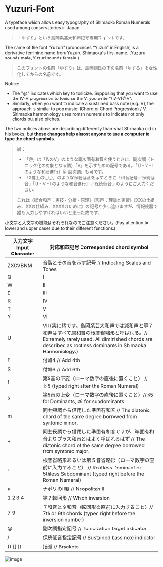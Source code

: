 # Yuzuri-Font

A typeface which allows easy typography of Shimaoka Roman Numerals used among conservatories in Japan.

> 「ゆずり」という島岡系芸大和声記号専用フォントです。

The name of the font "Yuzuri" (pronounces “Yuzuli” in English) is a derivative feminine name from Yuzuru Shimaoka's first name. (Yuzuru sounds male, Yuzuri sounds female.)

> このフォントの名前「ゆずり」は、島岡譲氏の下の名前「ゆずる」を女性化してからの名前です。

Notice:

* The "@" indicates which key to tonicize. Supposing that you want to use the IV-V progression to tonicize the V, you write "(IV-V)@V".
* Similarly, when you want to indicate a sustained bass note (e.g. V), the approach is similar to pop music: (Chord or Chord Progression) / V. Shimaoka harmoniology uses roman numerals to indicate not only chords but also pitches.

The two notices above are describing differently than what Shimaoka did in his books, but **these changes help almost anyone to use a computer to type the chord symbols**.

> 尚：
> 
> * 「＠」は「IVのV」のような副次固有和音を使うときに、副次調（トニック化の対象となる調）「V」を示すための記号である。「〔I - V - I のような和音進行〕＠ 副次調」も可です。
> * 「X度上の〇〇」のような保続低音を示すときに「和音記号／保続低音」「〔I - V - I のような和音進行〕／保続低音」のようにご入力ください。
> 
> これは《総合和声：実技・分析・原理》《和声：理論と実習》《XXの仕組み、XXの仕組み、XXXXのために》の記号と少し違いますが、情報機器で誰も入力しやすければいいと思った故です。

小文字と大文字の機能はそれぞれなのでご注意ください。(Pay attention to lower and upper cases due to their different functions.)

| 入力文字 Input Character 	| 対応和声記号 Corresponded chord symbol                                                          	|
|----------	|------------------------------------------------------------------------------------	|
| ZXCVBNM | 音階とその音を示す記号 // Indicating Scales and Tones
| Q        	| I                                                                                  	|
| W        	| II                                                                                 	|
| E        	| III                                                                                	|
| R        	| IV                                                                                 	|
| T        	| V                                                                                  	|
| Y        	| VI                                                                                 	|
| U        	| VII  (実に稀です。島岡系芸大和声では減和声と導７和声はすべて属和音の根音省略形と呼ばれる。// Extremely rarely used. All diminished chords are described as rootless dominants in Shimaoka Harmoniology.)           	|
| F        	| 付加4 // Add 4th                                                                	|
| S        	| 付加6 // Add 6th                                                                   	|
| f        	| 第5音の下変（ローマ数字の直後に置くこと） // ♭5 (typed right after the Roman Numeral)                  	|
| s        	| 第5音の上変（ローマ数字の直後に置くこと）// ♯5 for Dominants, ♯6 for subdominants                	|
| m        	| 同主短調から借用した準固有和音 // The diatonic chord of the same degree borrowed from syntonic minor.        	|
| +        	| 同主長調から借用した準固有和音ですが、準固有和音よりプラス和音とはよく呼ばれるはず // The diatonic chord of the same degree borrowed from syntonic major. 	|
| r        	| 根音省略形あるいは第５音省略形（ローマ数字の直前に入力すること） // Rootless Dominant or 5thless Subdominant (typed right before the Roman Numeral)    	|
| p        	| ナポリのII度  // Neopolitan II                                                                     	|
| 1 2 3 4  	| 第？転回形  // Which inversion                                                    	|
| 7 9      	| ７和音と９和音（転回形の直前に入力すること）// 7th or 9th chords (typed right before the inversion number)      	|
| @        	| 副次調指定記号 // Tonicization target indicator   	|
| /        	| 保続低音指定記号 // Sustained bass note indicator       	|
| () [] {} 	| 括弧   // Brackets             	|

![image](https://user-images.githubusercontent.com/3164826/123501502-fbddc700-d677-11eb-99b9-91de84965bf4.png)
